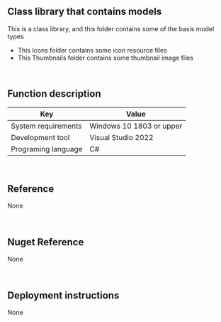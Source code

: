 ﻿## Class library that contains models
 
This is a class library, and this folder contains some of the basis model types
- This Icons folder contains some icon resource files
- This Thumbnails folder contains some thumbnail image files


<br/>

## Function description

|Key|Value|
|---|---|
|System requirements| Windows 10 1803 or upper|
|Development tool|Visual Studio 2022|
|Programing language|C#|


<br/>

## Reference

None


<br/>

## Nuget Reference

None


<br/>

## Deployment instructions

None